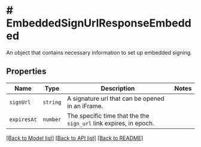 # # EmbeddedSignUrlResponseEmbedded

An object that contains necessary information to set up embedded signing.

## Properties

Name | Type | Description | Notes
------------ | ------------- | ------------- | -------------
| `signUrl` | ```string``` |  A signature url that can be opened in an iFrame.  |  |
| `expiresAt` | ```number``` |  The specific time that the the `sign_url` link expires, in epoch.  |  |

[[Back to Model list]](../../README.md#models) [[Back to API list]](../../README.md#endpoints) [[Back to README]](../../README.md)
